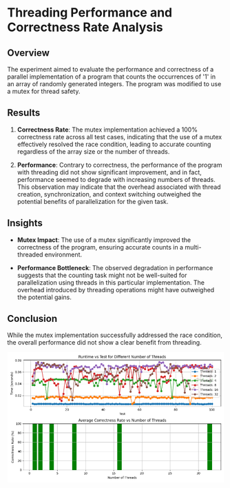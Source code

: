 # Threading Performance and Correctness Rate Analysis

## Overview
The experiment aimed to evaluate the performance and correctness of a parallel implementation of a program that counts the occurrences of '1' in an array of randomly generated integers. The program was modified to use a mutex for thread safety.

## Results
1. **Correctness Rate**: The mutex implementation achieved a 100% correctness rate across all test cases, indicating that the use of a mutex effectively resolved the race condition, leading to accurate counting regardless of the array size or the number of threads.

2. **Performance**: Contrary to correctness, the performance of the program with threading did not show significant improvement, and in fact, performance seemed to degrade with increasing numbers of threads. This observation may indicate that the overhead associated with thread creation, synchronization, and context switching outweighed the potential benefits of parallelization for the given task.

## Insights
- **Mutex Impact**: The use of a mutex significantly improved the correctness of the program, ensuring accurate counts in a multi-threaded environment.

- **Performance Bottleneck**: The observed degradation in performance suggests that the counting task might not be well-suited for parallelization using threads in this particular implementation. The overhead introduced by threading operations might have outweighed the potential gains.

## Conclusion
While the mutex implementation successfully addressed the race condition, the overall performance did not show a clear benefit from threading.

![Runtime and Correctness Rate](plot_results.png)